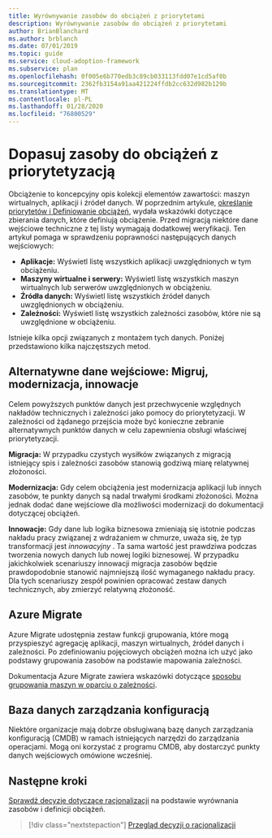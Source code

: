 ```yaml
---
title: Wyrównywanie zasobów do obciążeń z priorytetami
description: Wyrównywanie zasobów do obciążeń z priorytetami
author: BrianBlanchard
ms.author: brblanch
ms.date: 07/01/2019
ms.topic: guide
ms.service: cloud-adoption-framework
ms.subservice: plan
ms.openlocfilehash: 0f005e6b770edb3c89cb033113fdd07e1cd5af0b
ms.sourcegitcommit: 2362fb3154a91aa421224ffdb2cc632d982b129b
ms.translationtype: MT
ms.contentlocale: pl-PL
ms.lasthandoff: 01/28/2020
ms.locfileid: "76800529"
---
```

# <a name="align-assets-to-prioritized-workloads"></a>Dopasuj zasoby do obciążeń z priorytetyzacją

Obciążenie to koncepcyjny opis kolekcji elementów zawartości: maszyn wirtualnych, aplikacji i źródeł danych. W poprzednim artykule, [określanie priorytetów i Definiowanie obciążeń](./workloads.md), wydała wskazówki dotyczące zbierania danych, które definiują obciążenie. Przed migracją niektóre dane wejściowe techniczne z tej listy wymagają dodatkowej weryfikacji. Ten artykuł pomaga w sprawdzeniu poprawności następujących danych wejściowych:

- **Aplikacje:** Wyświetl listę wszystkich aplikacji uwzględnionych w tym obciążeniu.
- **Maszyny wirtualne i serwery:** Wyświetl listę wszystkich maszyn wirtualnych lub serwerów uwzględnionych w obciążeniu.
- **Źródła danych:** Wyświetl listę wszystkich źródeł danych uwzględnionych w obciążeniu.
- **Zależności:** Wyświetl listę wszystkich zależności zasobów, które nie są uwzględnione w obciążeniu.

Istnieje kilka opcji związanych z montażem tych danych. Poniżej przedstawiono kilka najczęstszych metod.

## <a name="alternative-inputs-migrate-modernize-innovate"></a>Alternatywne dane wejściowe: Migruj, modernizacja, innowacje

Celem powyższych punktów danych jest przechwycenie względnych nakładów technicznych i zależności jako pomocy do priorytetyzacji. W zależności od żądanego przejścia może być konieczne zebranie alternatywnych punktów danych w celu zapewnienia obsługi właściwej priorytetyzacji.

**Migracja:** W przypadku czystych wysiłków związanych z migracją istniejący spis i zależności zasobów stanowią godziwą miarę relatywnej złożoności.

**Modernizacja:** Gdy celem obciążenia jest modernizacja aplikacji lub innych zasobów, te punkty danych są nadal trwałymi środkami złożoności. Można jednak dodać dane wejściowe dla możliwości modernizacji do dokumentacji dotyczącej obciążeń.

**Innowacje:** Gdy dane lub logika biznesowa zmieniają się istotnie podczas nakładu pracy związanej z wdrażaniem w chmurze, uważa się, że typ transformacji jest *innowacyjny* . Ta sama wartość jest prawdziwa podczas tworzenia nowych danych lub nowej logiki biznesowej. W przypadku jakichkolwiek scenariuszy innowacji migracja zasobów będzie prawdopodobnie stanowić najmniejszą ilość wymaganego nakładu pracy. Dla tych scenariuszy zespół powinien opracować zestaw danych technicznych, aby zmierzyć relatywną złożoność.

## <a name="azure-migrate"></a>Azure Migrate

Azure Migrate udostępnia zestaw funkcji grupowania, które mogą przyspieszyć agregację aplikacji, maszyn wirtualnych, źródeł danych i zależności. Po zdefiniowaniu pojęciowych obciążeń można ich użyć jako podstawy grupowania zasobów na podstawie mapowania zależności.

Dokumentacja Azure Migrate zawiera wskazówki dotyczące [sposobu grupowania maszyn w oparciu o zależności](https://docs.microsoft.com/azure/migrate/how-to-create-group-machine-dependencies).

## <a name="configuration-management-database"></a>Baza danych zarządzania konfiguracją

Niektóre organizacje mają dobrze obsługiwaną bazę danych zarządzania konfiguracją (CMDB) w ramach istniejących narzędzi do zarządzania operacjami. Mogą oni korzystać z programu CMDB, aby dostarczyć punkty danych wejściowych omówione wcześniej.

## <a name="next-steps"></a>Następne kroki

[Sprawdź decyzje dotyczące racjonalizacji](./review-rationalization.md) na podstawie wyrównania zasobów i definicji obciążeń.

> [!div class="nextstepaction"]
> [Przegląd decyzji o racjonalizacji](./review-rationalization.md)
